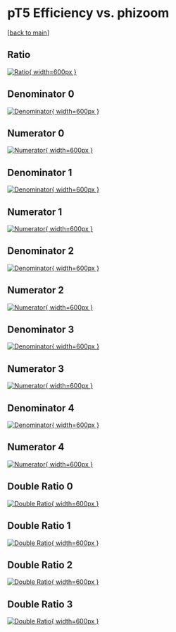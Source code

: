# pT5 Efficiency vs. phizoom

[[back to main](./)]



## Ratio

[![Ratio](../mtv/var/pT5_vtr_321_-1_eff_phizoom.png){ width=600px }](../mtv/var/pT5_vtr_321_-1_eff_phizoom.pdf)

## Denominator 0

[![Denominator](../mtv/den/pT5_vtr_321_-1_eff_phizoom_den0.png){ width=600px }](../mtv/den/pT5_vtr_321_-1_eff_phizoom_den0.pdf)

## Numerator 0

[![Numerator](../mtv/num/pT5_vtr_321_-1_eff_phizoom_num0.png){ width=600px }](../mtv/num/pT5_vtr_321_-1_eff_phizoom_num0.pdf)

## Denominator 1

[![Denominator](../mtv/den/pT5_vtr_321_-1_eff_phizoom_den1.png){ width=600px }](../mtv/den/pT5_vtr_321_-1_eff_phizoom_den1.pdf)

## Numerator 1

[![Numerator](../mtv/num/pT5_vtr_321_-1_eff_phizoom_num1.png){ width=600px }](../mtv/num/pT5_vtr_321_-1_eff_phizoom_num1.pdf)

## Denominator 2

[![Denominator](../mtv/den/pT5_vtr_321_-1_eff_phizoom_den2.png){ width=600px }](../mtv/den/pT5_vtr_321_-1_eff_phizoom_den2.pdf)

## Numerator 2

[![Numerator](../mtv/num/pT5_vtr_321_-1_eff_phizoom_num2.png){ width=600px }](../mtv/num/pT5_vtr_321_-1_eff_phizoom_num2.pdf)

## Denominator 3

[![Denominator](../mtv/den/pT5_vtr_321_-1_eff_phizoom_den3.png){ width=600px }](../mtv/den/pT5_vtr_321_-1_eff_phizoom_den3.pdf)

## Numerator 3

[![Numerator](../mtv/num/pT5_vtr_321_-1_eff_phizoom_num3.png){ width=600px }](../mtv/num/pT5_vtr_321_-1_eff_phizoom_num3.pdf)

## Denominator 4

[![Denominator](../mtv/den/pT5_vtr_321_-1_eff_phizoom_den4.png){ width=600px }](../mtv/den/pT5_vtr_321_-1_eff_phizoom_den4.pdf)

## Numerator 4

[![Numerator](../mtv/num/pT5_vtr_321_-1_eff_phizoom_num4.png){ width=600px }](../mtv/num/pT5_vtr_321_-1_eff_phizoom_num4.pdf)

## Double Ratio 0

[![Double Ratio](../mtv/ratio/pT5_vtr_321_-1_eff_phizoom_ratio0.png){ width=600px }](../mtv/ratio/pT5_vtr_321_-1_eff_phizoom_ratio0.pdf)

## Double Ratio 1

[![Double Ratio](../mtv/ratio/pT5_vtr_321_-1_eff_phizoom_ratio1.png){ width=600px }](../mtv/ratio/pT5_vtr_321_-1_eff_phizoom_ratio1.pdf)

## Double Ratio 2

[![Double Ratio](../mtv/ratio/pT5_vtr_321_-1_eff_phizoom_ratio2.png){ width=600px }](../mtv/ratio/pT5_vtr_321_-1_eff_phizoom_ratio2.pdf)

## Double Ratio 3

[![Double Ratio](../mtv/ratio/pT5_vtr_321_-1_eff_phizoom_ratio3.png){ width=600px }](../mtv/ratio/pT5_vtr_321_-1_eff_phizoom_ratio3.pdf)

